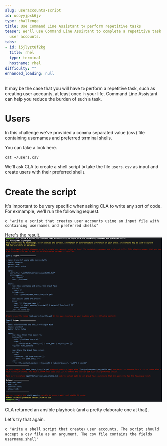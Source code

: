 ```yaml
---
slug: useraccounts-script
id: ucoyyjpxk6jv
type: challenge
title: Use Command Line Assistant to perform repetitive tasks
teaser: We'll use Command Line Assistant to complete a repetitive task, such as creating
  user accounts.
tabs:
- id: i5jlyzt8f2kg
  title: rhel
  type: terminal
  hostname: rhel
difficulty: ""
enhanced_loading: null
---
```

It may be the case that you will have to perform a repetitive task, such as creating user accounts, at least once in your life. Command Line Assistant can help you reduce the burden of such a task.

Users
===
In this challenge we've provided a comma separated value (csv) file containing usernames and preferred terminal shells.

You can take a look here.
```bash,run
cat ~/users.csv
```

We'll ask CLA to create a shell script to take the file `users.csv` as input and create users with their preferred shells.

Create the script
===
It's important to be very specific when asking CLA to write any sort of code. For exmample, we'll run the following request.
```bash,run
c "write a script that creates user accounts using an input file with containing usernames and preferred shells"
```

Here's the result.
![](../assets/unspecificshellscript.png)

CLA returned an ansible playbook (and a pretty elaborate one at that).

Let's try that again.
```bash,run
c "Write a shell script that creates user accounts. The script should accept a csv file as an argument. The csv file contains the fields username,shell"
```
